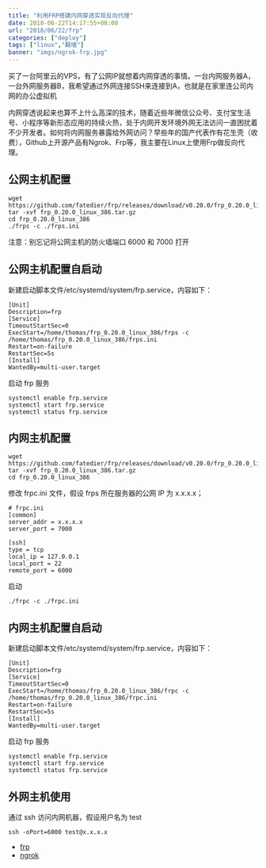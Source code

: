 ```yaml
---
title: "利用FRP搭建内网穿透实现反向代理"
date: 2018-06-22T14:17:55+08:00
url: "2018/06/22/frp"
categories: ["deploy"]
tags: ["linux","翻墙"]
banner: "imgs/ngrok-frp.jpg"
---
```


买了一台阿里云的VPS，有了公网IP就想着内网穿透的事情。一台内网服务器A，一台外网服务器B，我希望通过外网连接SSH来连接到A，也就是在家里连公司内网的办公虚拟机

<!--more-->
内网穿透说起来也算不上什么高深的技术，随着近些年微信公众号、支付宝生活号、小程序等新形态应用的持续火热，处于内网开发环境外网无法访问一直困扰着不少开发者。如何将内网服务暴露给外网访问？早些年的国产代表作有花生壳（收费），Github上开源产品有Ngrok、Frp等，我主要在Linux上使用Frp做反向代理。

## 公网主机配置
```
wget https://github.com/fatedier/frp/releases/download/v0.20.0/frp_0.20.0_linux_386.tar.gz
tar -xvf frp_0.20.0_linux_386.tar.gz
cd frp_0.20.0_linux_386
./frps -c ./frps.ini
```
注意：别忘记将公网主机的防火墙端口 6000 和 7000 打开

## 公网主机配置自启动

新建启动脚本文件/etc/systemd/system/frp.service，内容如下：
```
[Unit]
Description=frp
[Service]
TimeoutStartSec=0
ExecStart=/home/thomas/frp_0.20.0_linux_386/frps -c /home/thomas/frp_0.20.0_linux_386/frps.ini
Restart=on-failure
RestartSec=5s
[Install]
WantedBy=multi-user.target
```
启动 frp 服务
```
systemctl enable frp.service
systemctl start frp.service
systemctl status frp.service
```

## 内网主机配置
```
wget https://github.com/fatedier/frp/releases/download/v0.20.0/frp_0.20.0_linux_386.tar.gz
tar -xvf frp_0.20.0_linux_386.tar.gz
cd frp_0.20.0_linux_386
```
修改 frpc.ini 文件，假设 frps 所在服务器的公网 IP 为 x.x.x.x；
```
# frpc.ini
[common]
server_addr = x.x.x.x
server_port = 7000

[ssh]
type = tcp
local_ip = 127.0.0.1
local_port = 22
remote_port = 6000
```
启动
```
./frpc -c ./frpc.ini
```

## 内网主机配置自启动

新建启动脚本文件/etc/systemd/system/frp.service，内容如下：
```
[Unit]
Description=frp
[Service]
TimeoutStartSec=0
ExecStart=/home/thomas/frp_0.20.0_linux_386/frpc -c /home/thomas/frp_0.20.0_linux_386/frpc.ini
Restart=on-failure
RestartSec=5s
[Install]
WantedBy=multi-user.target
```
启动 frp 服务
```
systemctl enable frp.service
systemctl start frp.service
systemctl status frp.service
```

## 外网主机使用
通过 ssh 访问内网机器，假设用户名为 test
```
ssh -oPort=6000 test@x.x.x.x
```


* [frp](https://github.com/fatedier/frp)
* [ngrok](https://github.com/inconshreveable/ngrok)
<!--more-->

